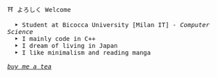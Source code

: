 <samp> ⛩ よろしく Welcome
<p>
    <samp>
        &emsp; <b>‣</b> Student at Bicocca University [Milan IT] <samp><i>- Computer Science </i></samp>
    <br>
    &emsp; <b>‣</b> I mainly code in C++
    <br>
    &emsp; <b>‣</b> I dream of living in Japan
    <br>
    &emsp; <b>‣</b> I like minimalism and reading manga
    <br>
    <br>
    <i><a href="https://www.buymeacoffee.com/haru19">buy me a tea</a></i>
</p>

